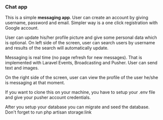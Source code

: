 <h3>Chat app</h3>

<p>This is a simple <b>messaging app</b>. User can create an account by giving
username, password and email. Simpler way is a one click registration with
Google account.</p>

<p>User can update his/her profile picture and give some personal data which is
optional. On left side of the screen, user can search users by username and results of the search will automatically update.</p>

<p>Messaging is real time (no page refresh for new messages). That is implemented
with Laravel Events, Broadcasting and Pusher. User can send text and images.</p>

<p>On the right side of the screen, user can view the profile of the user he/she is
messaging at that moment.</p>

<p>If you want to clone this on your machine, you have to setup your .env file and give your pusher account credentials.</p>

<p>After you setup your database you can migrate and seed the database. Don't forget to run php artisan storage:link</p>
